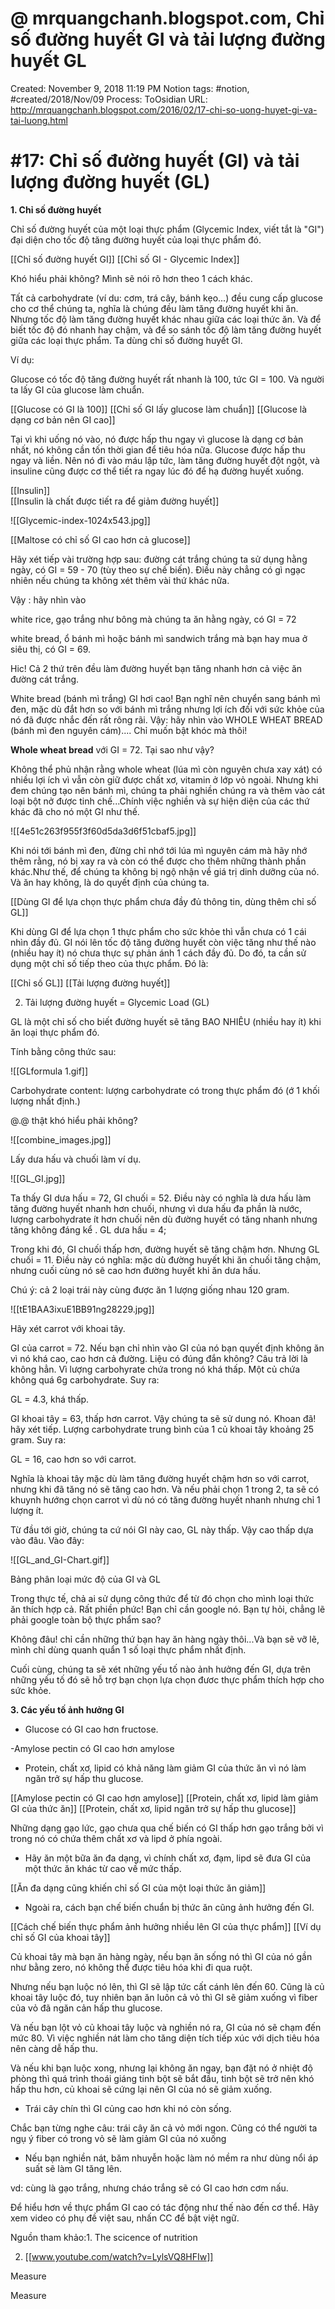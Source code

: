 # @ mrquangchanh.blogspot.com, Chỉ số đường huyết GI và tải lượng đường huyết GL

Created: November 9, 2018 11:19 PM
Notion tags: #notion, #created/2018/Nov/09
Process: ToOsidian
URL: http://mrquangchanh.blogspot.com/2016/02/17-chi-so-uong-huyet-gi-va-tai-luong.html

# #17: Chỉ số đường huyết (GI) và tải lượng đường huyết (GL)

**1. Chỉ số đường huyết**

Chỉ số đường huyết của một loại thực phẩm (Glycemic Index, viết tắt là "GI") đại diện cho tốc độ tăng đường huyết của loại thực phẩm đó.

[[Chỉ số đường huyết GI]] 
[[Chỉ số GI - Glycemic Index]] 

Khó hiểu phải không? Mình sẽ nói rõ hơn theo 1 cách khác.

Tất cả carbohydrate (ví du: cơm, trá cây, bánh kẹo...) đều cung cấp glucose cho cơ thể chúng ta, nghĩa là chúng đều làm tăng đường huyết khi ăn. Nhưng tốc độ làm tăng đường huyết khác nhau giữa các loại thức ăn. Và để biết tốc độ đó nhanh hay chậm, và để so sánh tốc độ làm tăng đường huyết giữa các loại thực phẩm. Ta dùng chỉ số đường huyết GI.

Ví dụ:

Glucose có tốc độ tăng đường huyết rất nhanh là 100, tức GI = 100. Và người ta lấy GI của glucose làm chuẩn.

[[Glucose có GI là 100]] 
[[Chỉ số GI lấy glucose làm chuẩn]] 
[[Glucose là dạng cơ bản nên GI cao]] 

Tại vì khi uống nó vào, nó được hấp thu ngay vì glucose là dạng cơ bản nhất, nó không cần tốn thời gian để tiêu hóa nữa. Glucose được hấp thu ngay và liền. Nên nó đi vào máu lập tức, làm tăng đường huyết đột ngột, và insuline cũng được cơ thể tiết ra ngay lúc đó để hạ đường huyết xuống.

[[Insulin]]  
[[Insulin là chất được tiết ra để giảm đường huyết]] 

![[Glycemic-index-1024x543.jpg]]

[[Maltose có chỉ số GI cao hơn cả glucose]] 

Hãy xét tiếp vài trường hợp sau: đường cát trắng chúng ta sử dụng hằng ngày, có GI = 59 - 70 (tùy theo sự chế biến). Điều này chẳng có gì ngạc nhiên nếu chúng ta không xét thêm vài thứ khác nữa.

Vậy : hãy nhìn vào

white rice, gạo trắng như bông mà chúng ta ăn hằng ngày, có GI = 72

white bread, ổ bánh mì hoặc bánh mì sandwich trắng mà bạn hay mua ở siêu thị, có GI = 69.

Hic! Cả 2 thứ trên đều làm đường huyết bạn tăng nhanh hơn cả việc ăn đường cát trắng.

White bread (bánh mì trắng) GI hơi cao! Bạn nghĩ nên chuyển sang bánh mì đen, mặc dù đắt hơn so với bánh mì trắng nhưng lợi ích đối với sức khỏe của nó đã được nhắc đến rất rông rãi. Vậy: hãy nhìn vào WHOLE WHEAT BREAD (bánh mì đen nguyên cám).... Chỉ muốn bật khóc mà thôi!

**Whole wheat bread** với GI = 72. Tại sao như vậy?

Không thể phủ nhận rằng whole wheat (lúa mì còn nguyên chưa xay xát) có nhiều lợi ích vì vẫn còn giữ được chất xơ, vitamin ở lớp vỏ ngoài. Nhưng khi đem chúng tạo nên bánh mì, chúng ta phải nghiền chúng ra và thêm vào cát loại bột nở được tinh chế...Chính việc nghiền và sự hiện diện của các thứ khác đã cho nó một GI như thế.

![[4e51c263f955f3f60d5da3d6f51cbaf5.jpg]]

Khi nói tới bánh mì đen, đừng chỉ nhớ tới lúa mì nguyên cám mà hãy nhớ thêm rằng, nó bị xay ra và còn có thể được cho thêm những thành phần khác.Như thế, để chúng ta không bị ngộ nhận về giá trị dinh dưỡng của nó. Và ăn hay không, là do quyết định của chúng ta.

[[Dùng GI để lựa chọn thực phẩm chưa đầy đủ thông tin, dùng thêm chỉ số GL]] 

Khi dùng GI để lựa chọn 1 thực phẩm cho sức khỏe thì vẫn chưa có 1 cái nhìn đầy đủ. GI nói lên tốc độ tăng đường huyết còn việc tăng như thế nào (nhiều hay ít) nó chưa thực sự phản ánh 1 cách đầy đủ. Do đó, ta cần sử dụng một chỉ số tiếp theo của thực phẩm. Đó là:

[[Chỉ số GL]] 
[[Tải lượng đường huyết]] 

2. Tải lượng đường huyết = Glycemic Load (GL)

GL là một chỉ số cho biết đường huyết sẽ tăng BAO NHIÊU (nhiều hay ít) khi ăn loại thực phẩm đó.

Tính bằng công thức sau:

![[GLformula 1.gif]]

Carbohydrate content: lượng carbohydrate có trong thực phẩm đó (ớ 1 khối lượng nhất định.)

@.@ thật khó hiểu phải không?

![[combine_images.jpg]]

Lấy dưa hấu và chuối làm ví dụ.

![[GL_GI.jpg]]

Ta thấy GI dưa hấu = 72, GI chuối = 52. Điều này có nghĩa là dưa hấu làm tăng đường huyết nhanh hơn chuối, nhưng vì dưa hấu đa phần là nước, lượng carbohydrate ít hơn chuối nên dù đường huyết có tăng nhanh nhưng tăng không đáng kể . GL dưa hấu = 4;

Trong khi đó, GI chuối thấp hơn, đường huyết sẽ tăng chậm hơn. Nhưng GL chuối = 11. Điều này có nghĩa: mặc dù đường huyết khi ăn chuối tăng chậm, nhưng cuối cùng nó sẽ cao hơn đường huyết khi ăn dưa hấu.

Chú ý: cả 2 loại trái này cùng được ăn 1 lượng giống nhau 120 gram.

![[tE1BAA3ixuE1BB91ng28229.jpg]]

Hãy xét carrot với khoai tây.

GI của carrot = 72. Nếu bạn chỉ nhìn vào GI của nó bạn quyết định không ăn vì nó khá cao, cao hơn cả đường. Liệu có đúng đắn không? Câu trả lời là không hẳn. Vì lượng carbohyrate chứa trong nó khá thấp. Một củ chứa không quá 6g carbohydrate. Suy ra:

GL = 4.3, khá thấp.

GI khoai tây = 63, thấp hơn carrot. Vậy chúng ta sẽ sử dung nó. Khoan đã! hãy xét tiếp. Lượng carbohydrate trung bình của 1 củ khoai tây khoảng 25 gram. Suy ra:

GL = 16, cao hơn so với carrot.

Nghĩa là khoai tây mặc dù làm tăng đường huyết chậm hơn so với carrot, nhưng khi đã tăng nó sẽ tăng cao hơn. Và nếu phải chọn 1 trong 2, ta sẽ có khuynh hướng chọn carrot vì dù nó có tăng đường huyết nhanh nhưng chỉ 1 lượng ít.

Từ đầu tới giờ, chúng ta cứ nói GI này cao, GL này thấp. Vậy cao thấp dựa vào đâu. Vào đây:

![[GL_and_GI-Chart.gif]]

Bảng phân loại mức độ của GI và GL

Trong thực tế, chả ai sử dụng công thức để từ đó chọn cho mình loại thức ăn thích hợp cả. Rất phiền phức! Bạn chỉ cần google nó. Bạn tự hỏi, chẳng lẽ phải google toàn bộ thực phẩm sao?

Không đâu! chỉ cần những thứ bạn hay ăn hàng ngày thôi...Và bạn sẽ vỡ lẽ, mình chỉ dùng quanh quẩn 1 số loại thực phẩm nhất định.

Cuối cùng, chúng ta sẽ xét những yếu tố nào ảnh hưởng đến GI, dựa trên những yếu tố đó sẽ hỗ trợ bạn chọn lựa chọn đươc thực phẩm thích hợp cho sức khỏe.

**3. Các yếu tố ảnh hưởng GI**

- Glucose có GI cao hơn fructose.

-Amylose pectin có GI cao hơn amylose

- Protein, chất xơ, lipid có khả năng làm giảm GI của thức ăn vì nó làm ngăn trở sự hấp thu glucose.

[[Amylose pectin có GI cao hơn amylose]] 
[[Protein, chất xơ, lipid làm giảm GI của thức ăn]] 
[[Protein, chất xơ, lipid ngăn trở sự hấp thu glucose]] 

Những dạng gạo lức, gạo chưa qua chế biến có GI thấp hơn gạo trắng bởi vì trong nó có chứa thêm chất xơ và lipd ở phía ngoài.

+ Hãy ăn một bữa ăn đa dạng, vì chính chất xơ, đạm, lipd sẽ đưa GI của một thức ăn khác từ cao về mức thấp.

[[Ăn đa dạng cũng khiến chỉ số GI của một loại thức ăn giảm]] 

- Ngoài ra, cách bạn chế biến chuẩn bị thức ăn cũng ảnh hưởng đến GI.

[[Cách chế biến thực phẩm ảnh hưởng nhiều lên GI của thực phẩm]] 
[[Ví dụ chỉ số GI của khoai tây]] 

Củ khoai tây mà bạn ăn hàng ngày, nếu bạn ăn sống nó thì GI của nó gần như bằng zero, nó không thể được tiêu hóa khi đi qua ruột.

Nhưng nếu bạn luộc nó lên, thì GI sẽ lập tức cất cánh lên đến 60. Cũng là củ khoai tây luộc đó, tuy nhiên bạn ăn luôn cả vỏ thì GI sẽ giảm xuống vì fiber của vỏ đã ngăn cản hấp thu glucose.

Và nếu bạn lột vỏ củ khoai tây luộc và nghiền nó ra, GI của nó sẽ chạm đến mức 80. Vì việc nghiền nát làm cho tăng diện tích tiếp xúc với dịch tiêu hóa nên càng dễ hấp thu.

Và nếu khi bạn luộc xong, nhưng lại không ăn ngay, bạn đặt nó ở nhiệt độ phòng thì quá trình thoái giáng tinh bột sẽ bắt đầu, tinh bột sẽ trở nên khó hấp thu hơn, củ khoai sẽ cứng lại nên GI của nó sẽ giảm xuống.

- Trái cây chín thì GI củng cao hơn khi nó còn sống.

Chắc bạn từng nghe câu: trái cây ăn cả vỏ mới ngon. Cũng có thể người ta ngụ ý fiber có trong vỏ sẽ làm giảm GI của nó xuống

- Nếu bạn nghiền nát, băm nhuyễn hoặc làm nó mềm ra như dùng nổi áp suất sẽ làm GI tăng lên.

vd: cùng là gạo trắng, nhưng cháo trắng sẽ có GI cao hơn cơm nấu.

Để hiểu hơn về thực phẩm GI cao có tác động như thế nào đến cơ thể. Hãy xem video có phụ đề việt sau, nhấn CC để bật việt ngữ.

Nguồn tham khảo:1. The scicence of nutrition

2. [[www.youtube.com/watch?v=LylsVQ8HFIw]]

Measure

Measure